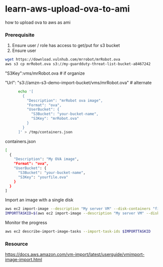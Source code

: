# learn-aws-upload-ova-to-ami
how to upload ova to aws as ami

### Prerequisite
1. Ensure user / role has access to get/put for s3 bucket
2. Ensure user

```bash
wget https://download.vulnhub.com/mrrobot/mrRobot.ova
aws s3 cp mrRobot.ova s3://my-guardduty-threat-list-bucket-a8467242
```
"S3Key":vms/mrRobot.ova # if organize

"Url": "s3://amzn-s3-demo-import-bucket/vms/mrRobot.ova" # alternate
```bash
      echo '[
        {
          "Description": "mrRobot ova image",
          "Format": "ova",
          "UserBucket": {
            "S3Bucket": "your-bucket-name",
            "S3Key": "mrRobot.ova"
          }
        }
      ]' > /tmp/containers.json
```
containers.json
```bash
[
  {
    "Description": "My OVA image",
    "Format": "ova",
    "UserBucket": {
      "S3Bucket": "your-bucket-name",
      "S3Key": "yourfile.ova"
    }
  }
]
```
Import an image with a single disk
```bash
aws ec2 import-image --description "My server VM" --disk-containers "file://C:\import\containers.json"
IMPORTTASKID=$(aws ec2 import-image --description "My server VM" --disk-containers "file:///tmp/containers.json" --query ImportTaskId --output text)
```
Monitor the progress
```bash
aws ec2 describe-import-image-tasks --import-task-ids $IMPORTTASKID
```
### Resource
https://docs.aws.amazon.com/vm-import/latest/userguide/vmimport-image-import.html
